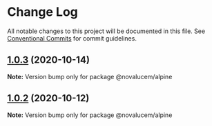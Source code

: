 # Change Log

All notable changes to this project will be documented in this file.
See [Conventional Commits](https://conventionalcommits.org) for commit guidelines.

## [1.0.3](https://github.com/lucemans/novalucem/compare/@novalucem/alpine@1.0.2...@novalucem/alpine@1.0.3) (2020-10-14)

**Note:** Version bump only for package @novalucem/alpine





## [1.0.2](https://github.com/lucemans/novalucem/compare/@novalucem/alpine@1.0.1...@novalucem/alpine@1.0.2) (2020-10-12)

**Note:** Version bump only for package @novalucem/alpine
